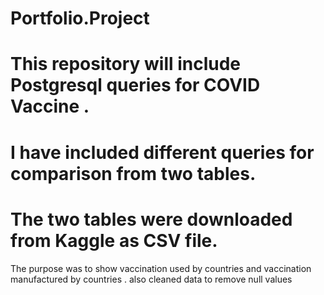 # Portfolio.Project
# This repository will include Postgresql queries for COVID Vaccine . 
# I have included different queries for comparison from two tables. 
# The two tables were downloaded from Kaggle as CSV file. 
The purpose was to show vaccination used by countries and vaccination manufactured by countries . also cleaned data to remove null values 
